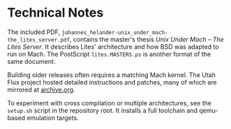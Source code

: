 # Technical Notes

The included PDF, `johannes_helander-unix_under_mach-the_lites_server.pdf`,
contains the master's thesis *Unix Under Mach – The Lites Server*. It describes
Lites' architecture and how BSD was adapted to run on Mach. The PostScript
`lites.MASTERS.ps` is another format of the same document.

Building older releases often requires a matching Mach kernel. The Utah Flux
project hosted detailed instructions and patches, many of which are mirrored at
[archive.org](https://web.archive.org/).

To experiment with cross compilation or multiple architectures, see the
`setup.sh` script in the repository root. It installs a full toolchain and
qemu-based emulation targets.

